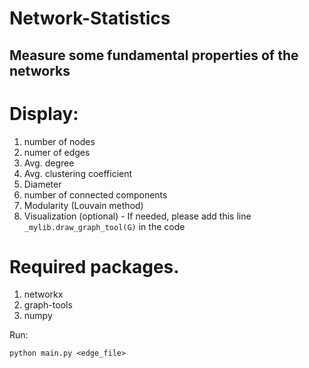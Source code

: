 # Network-Statistics
Measure some fundamental properties of the networks
------
# Display:
1. number of nodes
2. numer of edges
3. Avg. degree
4. Avg. clustering coefficient
5. Diameter
6. number of connected components
7. Modularity (Louvain method)
8. Visualization (optional) - If needed, please add this line `_mylib.draw_graph_tool(G)` in the code

# Required packages.
1. networkx
2. graph-tools
3. numpy

Run:
```
python main.py <edge_file>
```
